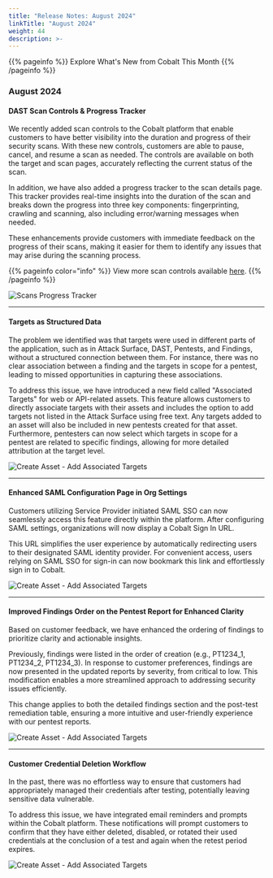 ```yaml
---
title: "Release Notes: August 2024"
linkTitle: "August 2024"
weight: 44
description: >-
---
```


{{% pageinfo %}} 
     Explore What's New from Cobalt This Month
{{% /pageinfo %}}

### August 2024


#### DAST Scan Controls & Progress Tracker

We recently added scan controls to the Cobalt platform that enable customers to have better visibility into the duration and progress of their security scans. With these new controls, customers are able to pause, cancel, and resume a scan as needed. The controls are available on both the target and scan pages, accurately reflecting the current status of the scan.

In addition, we have also added a progress tracker to the scan details page. This tracker provides real-time insights into the duration of the scan and breaks down the progress into three key components: fingerprinting, crawling and scanning, also including error/warning messages when needed.

These enhancements provide customers with immediate feedback on the progress of their scans, making it easier for them to identify any issues that may arise during the scanning process. 

{{% pageinfo color="info" %}}
View more scan controls available [here](https://docs.cobalt.io/platform-deep-dive/scans/scans/).
{{% /pageinfo %}}

![Scans Progress Tracker](/release-notes/Scan-Progress.png "Scans Progress Tracker")


---

#### Targets as Structured Data

The problem we identified was that targets were used in different parts of the application, such as in Attack Surface, DAST, Pentests, and Findings, without a structured connection between them. For instance, there was no clear association between a finding and the targets in scope for a pentest, leading to missed opportunities in capturing these associations.

To address this issue, we have introduced a new field called "Associated Targets" for web or API-related assets. This feature allows customers to directly associate targets with their assets and includes the option to add targets not listed in the Attack Surface using free text. Any targets added to an asset will also be included in new pentests created for that asset. Furthermore, pentesters can now select which targets in scope for a pentest are related to specific findings, allowing for more detailed attribution at the target level.

![Create Asset - Add Associated Targets](/release-notes/associated-targets.png "Add Associated Targets")

---

#### Enhanced SAML Configuration Page in Org Settings

Customers utilizing Service Provider initiated SAML SSO can now seamlessly access this feature directly within the platform. After configuring SAML settings, organizations will now display a Cobalt Sign In URL. 

This URL simplifies the user experience by automatically redirecting users to their designated SAML identity provider. For convenient access, users relying on SAML SSO for sign-in can now bookmark this link and effortlessly sign in to Cobalt. 

![Create Asset - Add Associated Targets](/release-notes/saml-updates.png "SAML Updates")

---

#### Improved Findings Order on the Pentest Report for Enhanced Clarity

Based on customer feedback, we have enhanced the ordering of findings to prioritize clarity and actionable insights.

Previously, findings were listed in the order of creation (e.g., PT1234_1, PT1234_2, PT1234_3). In response to customer preferences, findings are now presented in the updated reports by severity, from critical to low. This modification enables a more streamlined approach to addressing security issues efficiently.

This change applies to both the detailed findings section and the post-test remediation table, ensuring a more intuitive and user-friendly experience with our pentest reports.

![Create Asset - Add Associated Targets](/release-notes/pentest-report-order.png "Improved Pentest Findings Order")

---

#### Customer Credential Deletion Workflow

In the past, there was no effortless way to ensure that customers had appropriately managed their credentials after testing, potentially leaving sensitive data vulnerable. 

To address this issue, we have integrated email reminders and prompts within the Cobalt platform. These notifications will prompt customers to confirm that they have either deleted, disabled, or rotated their used credentials at the conclusion of a test and again when the retest period expires.

![Create Asset - Add Associated Targets](/release-notes/confirm-credential-deletion.png "Confirm Credential Deletion/Rotation")
